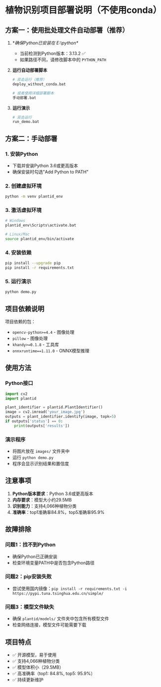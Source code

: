 # 植物识别项目部署说明（不使用conda）

## 方案一：使用批处理文件自动部署（推荐）

1. **确保Python已安装在 E:\python\**
   - 当前检测到Python版本：3.13.2 ✅
   - 如果路径不同，请修改脚本中的 `PYTHON_PATH`

2. **运行自动部署脚本**
   ```bash
   # 双击运行（推荐）
   deploy_without_conda.bat
   
   # 或者使用详细部署脚本
   手动部署.bat
   ```

3. **运行演示**
   ```bash
   # 双击运行
   run_demo.bat
   ```

## 方案二：手动部署

### 1. 安装Python
- 下载并安装Python 3.6或更高版本
- 确保安装时勾选"Add Python to PATH"

### 2. 创建虚拟环境
```bash
python -m venv plantid_env
```

### 3. 激活虚拟环境
```bash
# Windows
plantid_env\Scripts\activate.bat

# Linux/Mac
source plantid_env/bin/activate
```

### 4. 安装依赖
```bash
pip install --upgrade pip
pip install -r requirements.txt
```

### 5. 运行演示
```bash
python demo.py
```

## 项目依赖说明

项目依赖的包：
- `opencv-python>=4.4` - 图像处理
- `pillow` - 图像处理
- `khandy>=0.1.8` - 工具库
- `onnxruntime==1.11.0` - ONNX模型推理

## 使用方法

### Python接口
```python
import cv2
import plantid

plant_identifier = plantid.PlantIdentifier()
image = cv2.imread('your_image.jpg')
outputs = plant_identifier.identify(image, topk=5)
if outputs['status'] == 0:
    print(outputs['results'])
```

### 演示程序
- 将图片放在 `images/` 文件夹中
- 运行 `python demo.py`
- 程序会显示识别结果和置信度

## 注意事项

1. **Python版本要求**：Python 3.6或更高版本
2. **内存要求**：模型大小约29.5MB
3. **识别能力**：支持4,066种植物分类
4. **准确率**：top1准确率84.8%，top5准确率95.9%

## 故障排除

### 问题1：找不到Python
- 确保Python已正确安装
- 检查环境变量PATH中是否包含Python路径

### 问题2：pip安装失败
- 尝试使用国内镜像：`pip install -r requirements.txt -i https://pypi.tuna.tsinghua.edu.cn/simple/`

### 问题3：模型文件缺失
- 确保 `plantid/models/` 文件夹中包含所有模型文件
- 检查网络连接，模型文件可能需要下载

## 项目特点

- ✅ 开源模型，易于使用
- ✅ 支持4,066种植物分类
- ✅ 模型体积小（29.5MB）
- ✅ 高准确率（top1: 84.8%, top5: 95.9%）
- ✅ 持续更新维护 